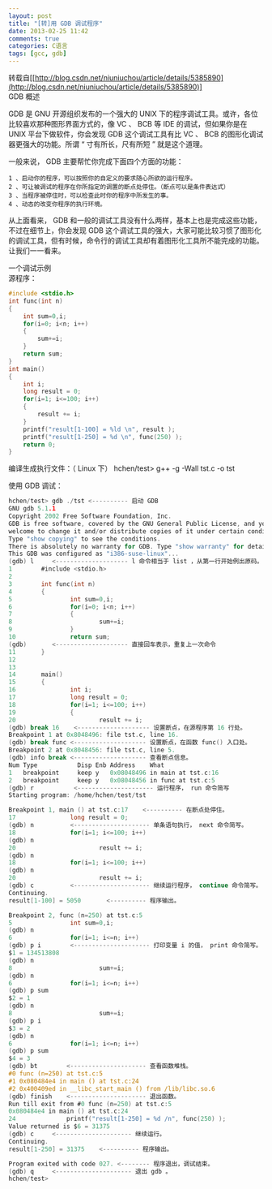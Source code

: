 ```yaml
---
layout: post
title: "[转]用 GDB 调试程序"
date: 2013-02-25 11:42
comments: true
categories: C语言
tags: [gcc, gdb]
---
```

转载自[[http://blog.csdn.net/niuniuchou/article/details/5385890](http://blog.csdn.net/niuniuchou/article/details/5385890)]    
GDB 概述

GDB 是 GNU 开源组织发布的一个强大的 UNIX 下的程序调试工具。或许，各位比较喜欢那种图形界面方式的，像 VC 、 BCB 等 IDE 的调试，但如果你是在 UNIX 平台下做软件，你会发现 GDB 这个调试工具有比 VC 、 BCB 的图形化调试器更强大的功能。所谓 “ 寸有所长，尺有所短 ” 就是这个道理。

一般来说， GDB 主要帮忙你完成下面四个方面的功能：

    1 、启动你的程序，可以按照你的自定义的要求随心所欲的运行程序。
    2 、可让被调试的程序在你所指定的调置的断点处停住。（断点可以是条件表达式）
    3 、当程序被停住时，可以检查此时你的程序中所发生的事。
    4 、动态的改变你程序的执行环境。

从上面看来， GDB 和一般的调试工具没有什么两样，基本上也是完成这些功能，不过在细节上，你会发现 GDB 这个调试工具的强大，大家可能比较习惯了图形化的调试工具，但有时候，命令行的调试工具却有着图形化工具所不能完成的功能。让我们一一看来。

一个调试示例    
源程序： 

```c
#include <stdio.h>
int func(int n)
{
    int sum=0,i;
    for(i=0; i<n; i++)
    {
        sum+=i;
    }
    return sum;
}
int main()
{
    int i;
    long result = 0;
    for(i=1; i<=100; i++)
    {
        result += i;
    }
    printf("result[1-100] = %ld \n", result );
    printf("result[1-250] = %d \n", func(250) );
    return 0;
}
```
编译生成执行文件：（ Linux 下）
    hchen/test> g++ -g -Wall tst.c -o tst

使用 GDB 调试：

```c
hchen/test> gdb ./tst <---------- 启动 GDB
GNU gdb 5.1.1
Copyright 2002 Free Software Foundation, Inc.
GDB is free software, covered by the GNU General Public License, and you are
welcome to change it and/or distribute copies of it under certain conditions.
Type "show copying" to see the conditions.
There is absolutely no warranty for GDB. Type "show warranty" for details.
This GDB was configured as "i386-suse-linux"...
(gdb) l     <-------------------- l 命令相当于 list ，从第一行开始例出原码。
1        #include <stdio.h>
2
3        int func(int n)
4        {
5                int sum=0,i;
6                for(i=0; i<n; i++)
7                {
8                        sum+=i;
9                }
10               return sum;
(gdb)       <-------------------- 直接回车表示，重复上一次命令
11       }
12
13
14       main()
15       {
16               int i;
17               long result = 0;
18               for(i=1; i<=100; i++)
19               {
20                       result += i;  
(gdb) break 16    <-------------------- 设置断点，在源程序第 16 行处。
Breakpoint 1 at 0x8048496: file tst.c, line 16.
(gdb) break func <-------------------- 设置断点，在函数 func() 入口处。
Breakpoint 2 at 0x8048456: file tst.c, line 5.
(gdb) info break <-------------------- 查看断点信息。
Num Type           Disp Enb Address    What
1   breakpoint     keep y   0x08048496 in main at tst.c:16
2   breakpoint     keep y   0x08048456 in func at tst.c:5
(gdb) r           <--------------------- 运行程序， run 命令简写
Starting program: /home/hchen/test/tst

Breakpoint 1, main () at tst.c:17    <---------- 在断点处停住。
17               long result = 0;
(gdb) n          <--------------------- 单条语句执行， next 命令简写。
18               for(i=1; i<=100; i++)
(gdb) n
20                       result += i;
(gdb) n
18               for(i=1; i<=100; i++)
(gdb) n
20                       result += i;
(gdb) c          <--------------------- 继续运行程序， continue 命令简写。
Continuing.
result[1-100] = 5050       <---------- 程序输出。

Breakpoint 2, func (n=250) at tst.c:5
5                int sum=0,i;
(gdb) n
6                for(i=1; i<=n; i++)
(gdb) p i        <--------------------- 打印变量 i 的值， print 命令简写。
$1 = 134513808
(gdb) n
8                        sum+=i;
(gdb) n
6                for(i=1; i<=n; i++)
(gdb) p sum
$2 = 1
(gdb) n
8                        sum+=i;
(gdb) p i
$3 = 2
(gdb) n
6                for(i=1; i<=n; i++)
(gdb) p sum
$4 = 3
(gdb) bt        <--------------------- 查看函数堆栈。
#0 func (n=250) at tst.c:5
#1 0x080484e4 in main () at tst.c:24
#2 0x400409ed in __libc_start_main () from /lib/libc.so.6
(gdb) finish    <--------------------- 退出函数。
Run till exit from #0 func (n=250) at tst.c:5
0x080484e4 in main () at tst.c:24
24              printf("result[1-250] = %d /n", func(250) );
Value returned is $6 = 31375
(gdb) c     <--------------------- 继续运行。
Continuing.
result[1-250] = 31375    <---------- 程序输出。

Program exited with code 027. <-------- 程序退出，调试结束。
(gdb) q     <--------------------- 退出 gdb 。
hchen/test>
```
